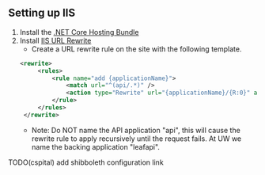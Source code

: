 ## Setting up IIS

1) Install the [.NET Core Hosting Bundle](https://docs.microsoft.com/en-us/aspnet/core/host-and-deploy/iis/?view=aspnetcore-2.2)
2) Install [IIS URL Rewrite](https://www.iis.net/downloads/microsoft/url-rewrite)
   - Create a URL rewrite rule on the site with the following template.
   ```xml
   <rewrite>
        <rules>
            <rule name="add {applicationName}">
                <match url="^(api/.*)" />
                <action type="Rewrite" url="{applicationName}/{R:0}" appendQueryString="false" logRewrittenUrl="true" />
            </rule>
        </rules>
    </rewrite>
   ```
   - Note: Do NOT name the API application "api", this will cause the rewrite rule to apply recursively until the request fails. At UW we name the backing application "leafapi".

TODO(cspital) add shibboleth configuration link